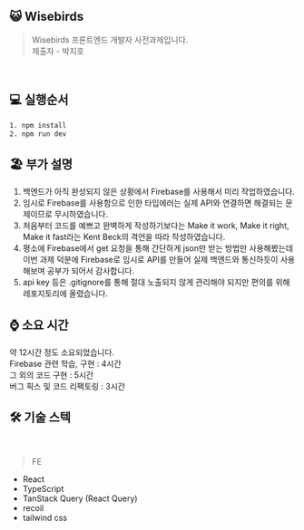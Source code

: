 ## 😺 Wisebirds

> Wisebirds 프론트엔드 개발자 사전과제입니다.<br/>
> 제출자 - 박지호

<br/>  

## 💻 실행순서

```bash
1. npm install
2. npm run dev

```

## 🏖 부가 설명

1. 백엔드가 아직 완성되지 않은 상황에서 Firebase를 사용해서 미리 작업하였습니다.  
2. 임시로 Firebase를 사용함으로 인한 타입에러는 실제 API와 연결하면 해결되는 문제이므로 무시하였습니다.  
3. 처음부터 코드를 예쁘고 완벽하게 작성하기보다는 Make it work, Make it right, Make it fast라는 Kent Beck의 격언을 따라 작성하였습니다.  
4. 평소에 Firebase에서 get 요청을 통해 간단하게 json만 받는 방법만 사용해봤는데 이번 과제 덕분에 Firebase로 임시로 API를 만들어 실제 백엔드와 통신하듯이 사용해보며 공부가 되어서 감사합니다.  
5. api key 등은 .gitignore를 통해 절대 노출되지 않게 관리해야 되지만 편의를 위해 레포지토리에 올렸습니다.  

## ⌚ 소요 시간

약 12시간 정도 소요되었습니다.  
Firebase 관련 학습, 구현 : 4시간  
그 외의 코드 구현 : 5시간  
버그 픽스 및 코드 리팩토링 : 3시간  


## 🛠 기술 스텍

<br/>

> FE

- React
- TypeScript
- TanStack Query (React Query)
- recoil
- tailwind css
  <br/>

<br/>



